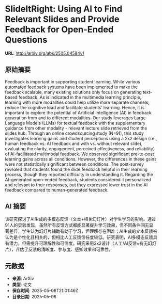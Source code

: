 # SlideItRight: Using AI to Find Relevant Slides and Provide Feedback for Open-Ended Questions

**URL**: http://arxiv.org/abs/2505.04584v1

## 原始摘要

Feedback is important in supporting student learning. While various automated
feedback systems have been implemented to make the feedback scalable, many
existing solutions only focus on generating text-based feedback. As is
indicated in the multimedia learning principle, learning with more modalities
could help utilize more separate channels, reduce the cognitive load and
facilitate students' learning. Hence, it is important to explore the potential
of Artificial Intelligence (AI) in feedback generation from and to different
modalities. Our study leverages Large Language Models (LLMs) for textual
feedback with the supplementary guidance from other modality - relevant lecture
slide retrieved from the slides hub. Through an online crowdsourcing study
(N=91), this study investigates learning gains and student perceptions using a
2x2 design (i.e., human feedback vs. AI feedback and with vs. without relevant
slide), evaluating the clarity, engagement, perceived effectiveness, and
reliability) of AI-facilitated multimodal feedback. We observed significant
pre-to-post learning gains across all conditions. However, the differences in
these gains were not statistically significant between conditions. The
post-survey revealed that students found the slide feedback helpful in their
learning process, though they reported difficulty in understanding it.
Regarding the AI-generated open-ended feedback, students considered it
personalized and relevant to their responses, but they expressed lower trust in
the AI feedback compared to human-generated feedback.


## AI 摘要

该研究探讨了AI生成的多模态反馈（文本+相关幻灯片）对学生学习的影响。通过91人的实验发现，虽然所有反馈方式都能显著提升学习效果，但不同条件间无显著差异。学生认为幻灯片辅助有助于学习，但理解存在困难；AI生成的文本反馈被认为是个性化且相关的，但相比人工反馈信任度较低。研究表明，AI多模态反馈具有潜力，但需提升可理解性和可信度。研究采用2x2设计（人工/AI反馈×有无幻灯片），评估了反馈的清晰度、参与度、感知效果和可靠性。

## 元数据

- **来源**: ArXiv
- **类型**: 论文
- **保存时间**: 2025-05-08T21:01:46Z
- **目录日期**: 2025-05-08
